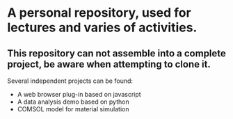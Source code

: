 # A personal repository, used for lectures and varies of activities.
## This repository can not assemble into a complete project, be aware when attempting to clone it.
Several independent projects can be found:
* A web browser plug-in based on javascript
* A data analysis demo based on python
* COMSOL model for material simulation
